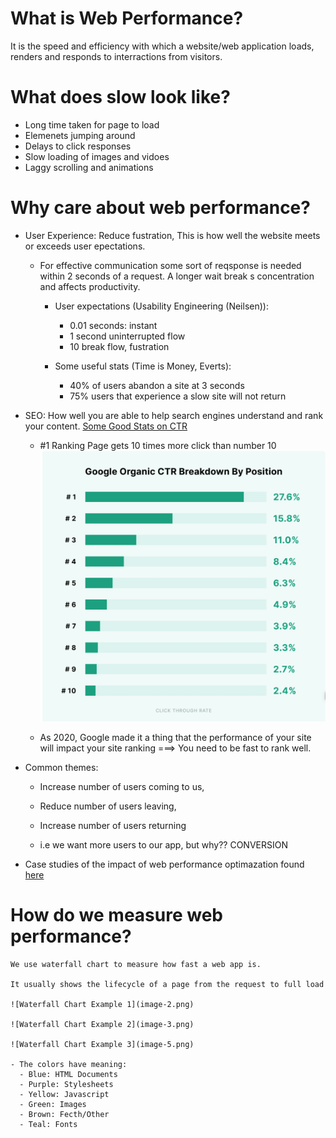 # What is Web Performance?

  It is the speed and efficiency with which a website/web application loads, renders and responds to interractions from visitors.

# What does slow look like?

  - Long time taken for page to load
  - Elemenets jumping around
  - Delays to click responses
  - Slow loading of images and vidoes
  - Laggy scrolling and animations

# Why care about web performance?

  - User Experience:
    Reduce fustration, This is how well the website meets or exceeds user epectations.

    - For effective communication some sort of reqsponse is needed within 2 seconds of a request. A longer wait break s concentration and affects productivity.
      - User expectations (Usability Engineering (Neilsen)):
        - 0.01 seconds: instant
        - 1 second uninterrupted flow
        - 10 break flow, fustration

      - Some useful stats (Time is Money, Everts):
        - 40% of users abandon a site at 3 seconds
        - 75% users that experience a slow site will not return

  - SEO:
    How well you are able to help search engines understand and rank your content.
    [Some Good Stats on CTR](https://backlinko.com/google-ctr-stats)

    - #1 Ranking Page gets 10 times more click than number 10
    ![CTR Beakdown by Position](image.png)

    -  As 2020, Google made it a thing that the performance of your site will impact your site ranking ===> You need to be fast to rank well.

  
  - Common themes: 
    - Increase number of users coming to us, 
    - Reduce number of users leaving,
    - Increase number of users returning

    - i.e we want more users to our app, but why?? CONVERSION

  - Case studies of the impact of web performance optimazation found [here](https://wpostats.com/)

  # How do we measure web performance?

    We use waterfall chart to measure how fast a web app is.

    It usually shows the lifecycle of a page from the request to full load

    ![Waterfall Chart Example 1](image-2.png)

    ![Waterfall Chart Example 2](image-3.png)

    ![Waterfall Chart Example 3](image-5.png)

    - The colors have meaning:
      - Blue: HTML Documents
      - Purple: Stylesheets
      - Yellow: Javascript
      - Green: Images
      - Brown: Fecth/Other
      - Teal: Fonts 
